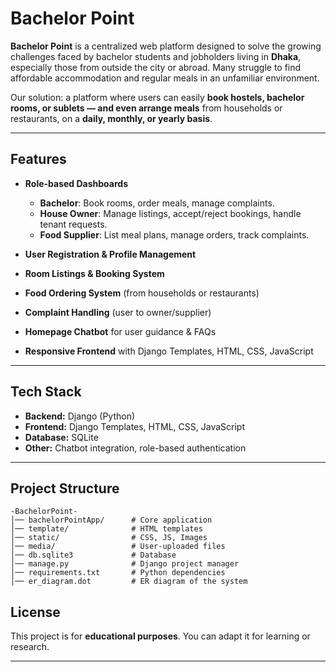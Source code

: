 # Bachelor Point

**Bachelor Point** is a centralized web platform designed to solve the growing challenges faced by bachelor students and jobholders living in **Dhaka**, especially those from outside the city or abroad. Many struggle to find affordable accommodation and regular meals in an unfamiliar environment.  

Our solution: a platform where users can easily **book hostels, bachelor rooms, or sublets — and even arrange meals** from households or restaurants, on a **daily, monthly, or yearly basis**.  

---

## Features  

- **Role-based Dashboards**  
  - **Bachelor**: Book rooms, order meals, manage complaints.  
  - **House Owner**: Manage listings, accept/reject bookings, handle tenant requests.  
  - **Food Supplier**: List meal plans, manage orders, track complaints.  

- **User Registration & Profile Management**  
- **Room Listings & Booking System**  
- **Food Ordering System** (from households or restaurants)  
- **Complaint Handling** (user to owner/supplier)  
- **Homepage Chatbot** for user guidance & FAQs  
- **Responsive Frontend** with Django Templates, HTML, CSS, JavaScript  

---

## Tech Stack  

- **Backend:** Django (Python)  
- **Frontend:** Django Templates, HTML, CSS, JavaScript  
- **Database:** SQLite   
- **Other:** Chatbot integration, role-based authentication  

---

## Project Structure  

```
-BachelorPoint-
│── bachelorPointApp/      # Core application
│── template/              # HTML templates
│── static/                # CSS, JS, Images
│── media/                 # User-uploaded files
│── db.sqlite3             # Database
│── manage.py              # Django project manager
│── requirements.txt       # Python dependencies
│── er_diagram.dot         # ER diagram of the system
```


## License  

This project is for **educational purposes**. You can adapt it for learning or research.  

---

